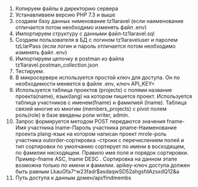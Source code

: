 1. Копируем файлы в директорию сервера
2. Устанавливаем версию PHP 7.3 и выше
3. создаем базу данных нименование tz1laravel (если наименование отличается потом необходимо изменять файл .env)
4. Импортируем структуру с данными файл-tz1laravel.sql
5. Создаем пользователя в БД с логином tz1laraveluser и паролем tzLlarPass (если логин и пароль отличается потом необходимо изменять файл .env)
6. Импортируем цепочку в postman из файла tz1laravel.postman_collection.json
7. Тестируем.
8. В микросервере используется простой ключ для доступа. Он по необходимости меняется в файле .env, ключ API_KEY=
9. Используется таблица проектов (projects) с полями название проекта(name), язык(lang) на котором пишется проект. Используется таблица участников с именем(fname) и фамилией (lname). Таблица связей многие ко многим (members_projects) с pivot полем роль(role) в базе введены роли writer, admin. 
10. Запрос формируется методом POST передаются значения
    fname-Имя участника
    lname-Пароль участника
	pname-Наименование проекта
	plang-язык на котором написан проект
	mrole-роль участника
	outorder-сортировка -строки с перечислением полей и тип сортировки по умолчанию сортирует по имени в восходящем, по фамилии нисходящем. Правило имя поля и порядок          сортировки. Пример-fname ASC, lname DESC . Сортировка на данном этапе возможна только по имени и фамилии.
	apikey-ключ доступа должен быть равным LkauGfa7^w23fadr$asdaqwSD52ahgsfdAzsxdQ12&a
11. Путь доступа к данным домен/api/findmembs
    
